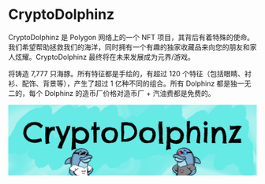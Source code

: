 # CryptoDolphinz

CryptoDolphinz 是 Polygon 网络上的一个 NFT 项目，其背后有着特殊的使命。我们希望帮助拯救我们的海洋，同时拥有一个有趣的独家收藏品来向您的朋友和家人炫耀。CryptoDolphinz 最终将在未来发展成为元界/游戏。

将铸造 7,777 只海豚。所有特征都是手绘的，有超过 120 个特征（包括眼睛、衬衫、配饰、背景等），产生了超过 1 亿种不同的组合。所有 Dolphinz 都是独一无二的，每个 Dolphinz 的造币厂价格对造币厂 + 汽油费都是免费的。

![NFT](unnamed.png)
